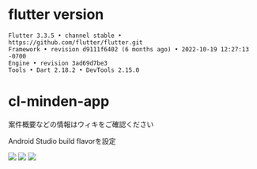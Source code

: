 # flutter version

```
Flutter 3.3.5 • channel stable • https://github.com/flutter/flutter.git
Framework • revision d9111f6402 (6 months ago) • 2022-10-19 12:27:13 -0700
Engine • revision 3ad69d7be3
Tools • Dart 2.18.2 • DevTools 2.15.0
```

# cl-minden-app
案件概要などの情報はウィキをご確認ください

Android Studio build flavorを設定

![](https://user-images.githubusercontent.com/740261/119431263-3c7eb380-bd4d-11eb-9b19-e96ff6d940d2.png)
![](https://user-images.githubusercontent.com/740261/119431277-41436780-bd4d-11eb-8d37-1d5ec75b2f3b.png)
![](https://user-images.githubusercontent.com/740261/119447964-a443f700-bd6b-11eb-8b88-9ed07e44977d.png)